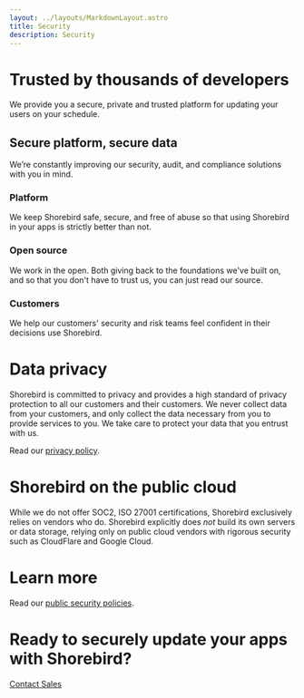 ```yaml
---
layout: ../layouts/MarkdownLayout.astro
title: Security
description: Security
---
```


# Trusted by thousands of developers
We provide you a secure, private and trusted platform for updating your users on your schedule.

## Secure platform, secure data
We’re constantly improving our security, audit, and compliance solutions with you in mind.

### Platform
We keep Shorebird safe, secure, and free of abuse so that using Shorebird in your apps is strictly better than not.

### Open source
We work in the open.  Both giving back to the foundations we've built on, and so that you don't have to trust us, you can just read our source.

### Customers
We help our customers' security and risk teams feel confident in their decisions use Shorebird.


# Data privacy
Shorebird is committed to privacy and provides a high standard of privacy protection to all our customers and their customers.  We never collect data from your customers, and only collect the data necessary from you to provide services to you.  We take care to protect your data that you entrust with us.

Read our [privacy policy](/privacy).

# Shorebird on the public cloud

While we do not offer SOC2, ISO 27001 certifications, Shorebird exclusively relies on vendors who do.  Shorebird explicitly does *not* build its own servers or data storage, relying only on public cloud vendors with rigorous security such as CloudFlare and Google Cloud.

# Learn more

Read our [public security policies](https://handbook.shorebird.dev/security).

# Ready to securely update your apps with Shorebird?

[Contact Sales](/contact)